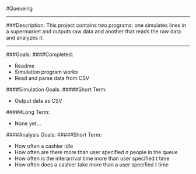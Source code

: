 #Queueing

---
###Description:
This project contains two programs: one simulates lines in a supermarket and outputs raw data
and another that reads the raw data and analyzes it.

---
###Goals:
####Completed:
* Readme
* Simulation program works
* Read and parse data from CSV

####Simulation Goals:
#####Short Term:
* Output data as CSV

#####Long Term:
* None yet...

####Analysis Goals:
#####Short Term:
* How often a cashier idle
* How often are there more than user specified *n* people in the queue
* How often is the interarrival time more than user specified *t* time
* How often does a cashier take more than a user specified *t* time
